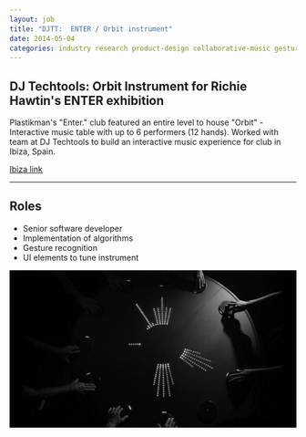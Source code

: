```yaml
---
layout: job
title: "DJTT:  ENTER / Orbit instrument"
date: 2014-05-04
categories: industry research product-design collaborative-music gesture-recognition
---
```


DJ Techtools:  Orbit Instrument for Richie Hawtin's ENTER exhibition
---
Plastikman's "Enter." club featured an entire level to house "Orbit" - Interactive music table with up to 6 performers (12 hands).
Worked with team at DJ Techtools to build an interactive music experience for club in Ibiza, Spain.

[Ibiza link](http://enteribiza.com/?p=1045)

---

Roles
--
- Senior software developer
- Implementation of algorithms
- Gesture recognition
- UI elements to tune instrument

![ENTER//Orbit](/assets/orbit.png)

